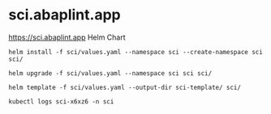 # sci.abaplint.app
https://sci.abaplint.app Helm Chart

```
helm install -f sci/values.yaml --namespace sci --create-namespace sci sci/

helm upgrade -f sci/values.yaml --namespace sci sci sci/

helm template -f sci/values.yaml --output-dir sci-template/ sci/

kubectl logs sci-x6xz6 -n sci
```
